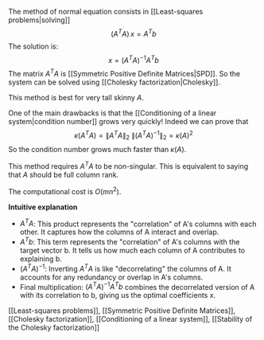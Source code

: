 The method of normal equation consists in [[Least-squares problems|solving]]
$$
(A^TA) \, x = A^T b
$$
The solution is:
$$
x = (A^TA)^{-1} A^T b
$$
The matrix $A^TA$ is [[Symmetric Positive Definite Matrices|SPD]]. So the system can be solved using [[Cholesky factorization|Cholesky]].

This method is best for very tall skinny $A$.

One of the main drawbacks is that the [[Conditioning of a linear system|condition number]] grows very quickly! Indeed we can prove that
$$
\kappa(A^T A) = \| A^T A\|_2 \: \|(A^TA)^{-1}\|_2 = \kappa(A)^2
$$
So the condition number grows much faster than $\kappa(A)$.

This method requires $A^TA$ to be non-singular. This is equivalent to saying that $A$ should be full column rank.

The computational cost is $O(mn^2)$.

**Intuitive explanation**
- $A^T A$: This product represents the "correlation" of A's columns with each other. It captures how the columns of A interact and overlap.
- $A^T b$: This term represents the "correlation" of A's columns with the target vector b. It tells us how much each column of A contributes to explaining b.
- $(A^T A)^{-1}$: Inverting $A^T A$ is like "decorrelating" the columns of A. It accounts for any redundancy or overlap in A's columns.
- Final multiplication: $(A^T A)^{-1} A^T b$ combines the decorrelated version of A with its correlation to b, giving us the optimal coefficients x.

[[Least-squares problems]], [[Symmetric Positive Definite Matrices]], [[Cholesky factorization]], [[Conditioning of a linear system]], [[Stability of the Cholesky factorization]]
